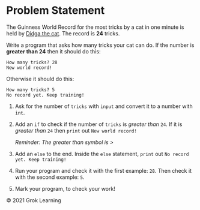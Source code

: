 # Problem Statement

The Guinness World Record for the most tricks by a cat in one minute is held by [Didga the cat](https://www.guinnessworldrecords.com/world-records/391893-most-tricks-performed-by-a-cat-in-one-minute). The record is **24** tricks.

Write a program that asks how many tricks your cat can do. If the number is **greater than 24** then it should do this:

    How many tricks? 28
    New world record!

Otherwise it should do this:

    How many tricks? 5
    No record yet. Keep training!

1. Ask for the number of `tricks` with `input` and convert it to a number with `int`.

2. Add an `if` to check if the number of `tricks` is *greater than* `24`. If it is *greater than* `24` then `print` out `New world record!`

    *Reminder: The greater than symbol is >*

3. Add an `else` to the end. Inside the `else` statement, `print` out `No record yet. Keep training!`

4. Run your program and check it with the first example: `28`. Then check it with the second example: `5`.

5. Mark your program, to check your work!

© 2021 Grok Learning
